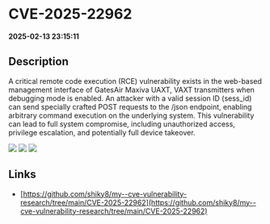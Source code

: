 # CVE-2025-22962

**2025-02-13 23:15:11**

## Description
A critical remote code execution (RCE) vulnerability exists in the web-based management interface of GatesAir Maxiva UAXT, VAXT transmitters when debugging mode is enabled. An attacker with a valid session ID (sess_id) can send specially crafted POST requests to the /json endpoint, enabling arbitrary command execution on the underlying system. This vulnerability can lead to full system compromise, including unauthorized access, privilege escalation, and potentially full device takeover.

![](https://img.shields.io/static/v1?label=Score&message=7.2&color=red)
![](https://img.shields.io/static/v1?label=Severity&message=HIGH&color=red)
![](https://img.shields.io/static/v1?label=CWE&message=RCE&color=green)

## Links
- [https://github.com/shiky8/my--cve-vulnerability-research/tree/main/CVE-2025-22962](https://github.com/shiky8/my--cve-vulnerability-research/tree/main/CVE-2025-22962)
